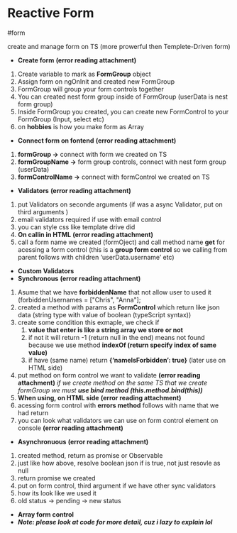 # Reactive Form
#form 

create and manage form on TS (more prowerful then Templete-Driven form)

- **Create form**
 **(error reading attachment)**
1. Create variable to mark as **FormGroup** object
2. Assign form on ngOnInit and created new FormGroup
3. FormGroup will group your form controls together
4. You can created nest form group inside of FormGroup (userData is nest form group)
5. Inside FormGroup you created, you can create new FormControl to your FormGroup (Input, select etc)
6. on **hobbies** is how you make form as Array

- **Connect form on fontend**
 **(error reading attachment)**
1. **formGroup ->** connect with form we created on TS
2. **formGroupName ->** form group controls, connect with nest form group (userData)
3. **formControlName ->** connect with formControl we created on TS


- **Validators**
 **(error reading attachment)**
1. put Validators on seconde arguments (if was a async Validator, put on third arguments )
2. email validators required if use with email control
3. you can style css like template drive did
4. **On callin in HTML**
 **(error reading attachment)**
5. call a form name we created (formOject) and call method name **get** for acessing a form control (this is a **group form control** so we calling from parent follows with children ‘userData.username’ etc)

- **Custom Validators**
- **Synchronous**
 **(error reading attachment)**
1. Asume that we have **forbiddenName** that not allow user to used it (forbiddenUsernames = ["Chris", "Anna"];
2. created a method with params as **FormControl** which return like json data (string type with value of boolean (typeScript syntax))
3. create some condition this exmaple, we check if
	1. **value that enter is like a string array we store or not**
 	2. if not it will return -1 (return null in the end) means not found because we use method **indexOf (return specify index of same value)**
	3. if have (same name) return **{‘nameIsForbidden’: true}** (later use on HTML side)
1. put method on form control we want to validate
 **(error reading attachment)**
*if we create method on the same TS that we create formGroup we must* ***use bind method (this.method.bind(this))***
1. **When using, on HTML side**
 **(error reading attachment)**
2. acessing form control with **errors method** follows with name that we had return
3. you can look what validators we can use on form control element on console
 **(error reading attachment)**
- **Asynchronuous**
 **(error reading attachment)**
1. created method, return as promise or Observable
2. just like how above, resolve boolean json if is true, not just resovle as null
3. return promise we created
4. put on form control, third argument if we have other sync validators
5. how its look like we used it
6. old status -> pending -> new status


- **Array form control**
- ***Note: please look at code for more detail, cuz i lazy to explain lol***